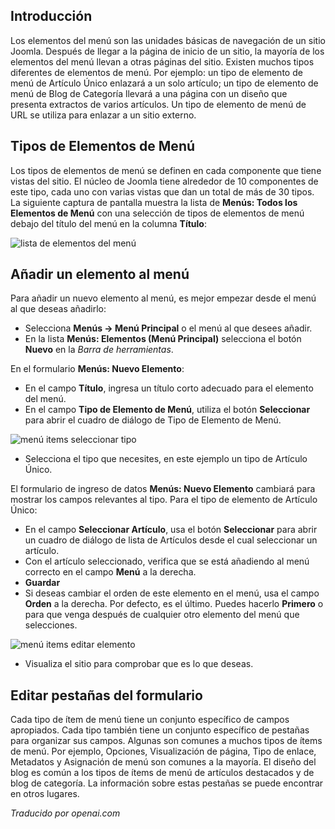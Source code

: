 <!-- Filename: J4.x:Menu_Items / Display title: Elementos del Menú  -->

## Introducción

Los elementos del menú son las unidades básicas de navegación de un sitio Joomla. Después de llegar a la página de inicio de un sitio, la mayoría de los elementos del menú llevan a otras páginas del sitio. Existen muchos tipos diferentes de elementos de menú. Por ejemplo: un tipo de elemento de menú de Artículo Único enlazará a un solo artículo; un tipo de elemento de menú de Blog de Categoría llevará a una página con un diseño que presenta extractos de varios artículos. Un tipo de elemento de menú de URL se utiliza para enlazar a un sitio externo.

## Tipos de Elementos de Menú

Los tipos de elementos de menú se definen en cada componente que tiene vistas del sitio. El núcleo de Joomla tiene alrededor de 10 componentes de este tipo, cada uno con varias vistas que dan un total de más de 30 tipos. La siguiente captura de pantalla muestra la lista de **Menús: Todos los Elementos de Menú** con una selección de tipos de elementos de menú debajo del título del menú en la columna **Título**:

![lista de elementos del menú](../../../en/images/menus/menus-all-menu-items-list.png)

## Añadir un elemento al menú

Para añadir un nuevo elemento al menú, es mejor empezar desde el menú al que deseas añadirlo:

- Selecciona **Menús **→** Menú Principal** o el menú al que desees añadir.
- En la lista **Menús: Elementos (Menú Principal)** selecciona el botón **Nuevo** en la *Barra de herramientas*.

En el formulario **Menús: Nuevo Elemento**:

- En el campo **Título**, ingresa un título corto adecuado para el elemento del menú.
- En el campo **Tipo de Elemento de Menú**, utiliza el botón **Seleccionar** para abrir el cuadro de diálogo de Tipo de Elemento de Menú.

![menú items seleccionar tipo](../../../en/images/menus/menus-menu-items-select-type.png)

- Selecciona el tipo que necesites, en este ejemplo un tipo de Artículo Único.

El formulario de ingreso de datos **Menús: Nuevo Elemento** cambiará para mostrar los campos relevantes al tipo. Para el tipo de elemento de Artículo Único:

- En el campo **Seleccionar Artículo**, usa el botón **Seleccionar** para abrir un cuadro de diálogo de lista de Artículos desde el cual seleccionar un artículo.
- Con el artículo seleccionado, verifica que se está añadiendo al menú correcto en el campo **Menú** a la derecha.
- **Guardar**
- Si deseas cambiar el orden de este elemento en el menú, usa el campo **Orden** a la derecha. Por defecto, es el último. Puedes hacerlo **Primero** o para que venga después de cualquier otro elemento del menú que selecciones.

![menú items editar elemento](../../../en/images/menus/menus-menu-items-edit-item.png)

- Visualiza el sitio para comprobar que es lo que deseas.

## Editar pestañas del formulario

Cada tipo de ítem de menú tiene un conjunto específico de campos apropiados. Cada tipo también tiene un conjunto específico de pestañas para organizar sus campos. Algunas son comunes a muchos tipos de ítems de menú. Por ejemplo, Opciones, Visualización de página, Tipo de enlace, Metadatos y Asignación de menú son comunes a la mayoría. El diseño del blog es común a los tipos de ítems de menú de artículos destacados y de blog de categoría. La información sobre estas pestañas se puede encontrar en otros lugares.

*Traducido por openai.com*

